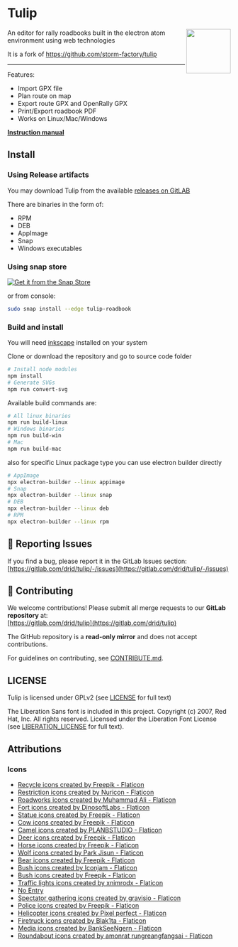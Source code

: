
#  Tulip
<div align="center">
  <img src="assets/tulip-logo3.png" width="100" height="100" align="right"/>
</div>
An editor for rally roadbooks built in the electron atom environment using web technologies

It is a fork of https://github.com/storm-factory/tulip

****

Features:
* Import GPX file
* Plan route on map
* Export route GPX and OpenRally GPX
* Print/Export roadbook PDF
* Works on Linux/Mac/Windows

**[Instruction manual](http://drid.gitlab.io/tulip)**

## Install
### Using Release artifacts
You may download Tulip from the available [releases on GitLAB](https://gitlab.com/drid/tulip/-/releases)

There are binaries in the form of:
* RPM
* DEB
* AppImage
* Snap
* Windows executables

### Using snap store

[![Get it from the Snap Store](https://snapcraft.io/en/light/install.svg)](https://snapcraft.io/tulip-roadbook)

or from console:
```bash
sudo snap install --edge tulip-roadbook
```

### Build and install
You will need [inkscape](https://inkscape.org/) installed on your system

Clone or download the repository and go to source code folder
```bash
# Install node modules
npm install
# Generate SVGs
npm run convert-svg
```
Available build commands are:
```bash
# All linux binaries
npm run build-linux
# Windows binaries
npm run build-win
# Mac
npm run build-mac
```
also for specific Linux package type you can use electron builder directly
```bash
# AppImage
npx electron-builder --linux appimage
# Snap
npx electron-builder --linux snap
# DEB
npx electron-builder --linux deb
# RPM
npx electron-builder --linux rpm
```
## 🐛 Reporting Issues

If you find a bug, please report it in the GitLab Issues section:  
[https://gitlab.com/drid/tulip/-/issues](https://gitlab.com/drid/tulip/-/issues)
## 🤝 Contributing

We welcome contributions! Please submit all merge requests to our **GitLab repository** at:  
[https://gitlab.com/drid/tulip](https://gitlab.com/drid/tulip)  

The GitHub repository is a **read-only mirror** and does not accept contributions.

For guidelines on contributing, see [CONTRIBUTE.md](CONTRIBUTE.md).

## LICENSE

Tulip is licensed under GPLv2 (see [LICENSE](LICENSE) for full text)

The Liberation Sans font is included in this project.
Copyright (c) 2007, Red Hat, Inc. All rights reserved.
Licensed under the Liberation Font License (see [LIBERATION_LICENSE](LIBERATION_LICENSE) for full text).

## Attributions

### Icons
- [Recycle icons created by Freepik - Flaticon](https://www.flaticon.com/free-icons/recycle)
- [Restriction icons created by Nuricon - Flaticon](https://www.flaticon.com/free-icons/restriction)
- [Roadworks icons created by Muhammad Ali - Flaticon](https://www.flaticon.com/free-icons/roadworks)
- [Fort icons created by DinosoftLabs - Flaticon](https://www.flaticon.com/free-icons/fort)
- [Statue icons created by Freepik - Flaticon](https://www.flaticon.com/free-icons/statue)
- [Cow icons created by Freepik - Flaticon](https://www.flaticon.com/free-icons/cow)
- [Camel icons created by PLANBSTUDIO - Flaticon](https://www.flaticon.com/free-icons/camel)
- [Deer icons created by Freepik - Flaticon](https://www.flaticon.com/free-icons/deer)
- [Horse icons created by Freepik - Flaticon](https://www.flaticon.com/free-icons/horse)
- [Wolf icons created by Park Jisun - Flaticon](https://www.flaticon.com/free-icons/wolf)
- [Bear icons created by Freepik - Flaticon](https://www.flaticon.com/free-icons/bear)
- [Bush icons created by Iconjam - Flaticon](https://www.flaticon.com/free-icons/bush)
- [Bush icons created by Freepik - Flaticon](https://www.flaticon.com/free-icons/bush)
- [Traffic lights icons created by xnimrodx - Flaticon](https://www.flaticon.com/free-icons/traffic-lights)
- [No Entry](https://freesvg.org/no-entry-road-sign)
- [Spectator gathering icons created by gravisio - Flaticon](https://www.flaticon.com/free-icons/family-gathering "family gathering icons")
- [Police icons created by Freepik - Flaticon](https://www.flaticon.com/free-icons/police "police icons")
- [Helicopter icons created by Pixel perfect - Flaticon](https://www.flaticon.com/free-icons/helicopter "helicopter icons")
- [Firetruck icons created by Blak1ta - Flaticon](https://www.flaticon.com/free-icons/firetruck "firetruck icons")
- [Media icons created by BankSeeNgern - Flaticon](https://www.flaticon.com/free-icons/music-and-multimedia "music-and-multimedia icons")
- [Roundabout icons created by amonrat rungreangfangsai - Flaticon](https://www.flaticon.com/free-icons/roundabout)